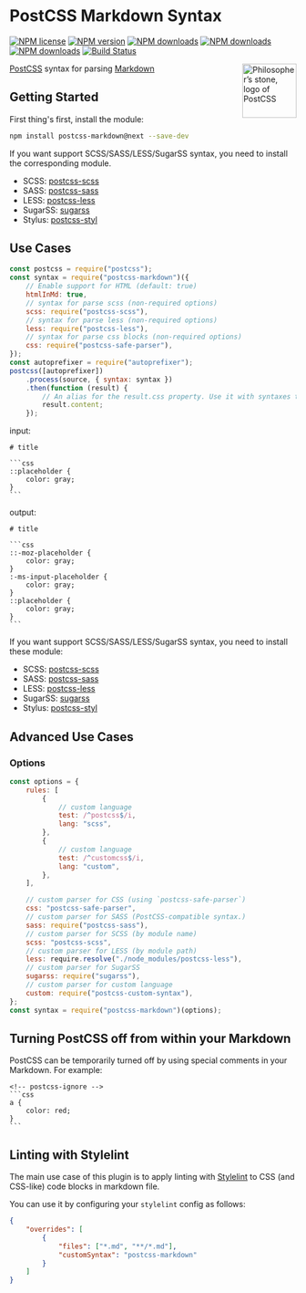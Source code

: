 # PostCSS Markdown Syntax

[![NPM license](https://img.shields.io/npm/l/postcss-markdown.svg)](https://www.npmjs.com/package/postcss-markdown)
[![NPM version](https://img.shields.io/npm/v/postcss-markdown/next.svg?style=flat-square)](https://www.npmjs.com/package/postcss-markdown/v/next)
[![NPM downloads](https://img.shields.io/npm/dw/postcss-markdown.svg)](http://www.npmtrends.com/postcss-markdown)
[![NPM downloads](https://img.shields.io/npm/dm/postcss-markdown.svg)](http://www.npmtrends.com/postcss-markdown)
[![NPM downloads](https://img.shields.io/npm/dy/postcss-markdown.svg)](http://www.npmtrends.com/postcss-markdown)
[![Build Status](https://github.com/ota-meshi/postcss-markdown/workflows/CI/badge.svg?branch=master)](https://github.com/ota-meshi/postcss-markdown/actions?query=workflow%3ACI)

<img align="right" width="95" height="95"
 title="Philosopher’s stone, logo of PostCSS"
 src="http://postcss.github.io/postcss/logo.svg">

[PostCSS](https://github.com/postcss/postcss) syntax for parsing [Markdown](https://daringfireball.net/projects/markdown/syntax)

## Getting Started

First thing's first, install the module:

```bash
npm install postcss-markdown@next --save-dev
```

If you want support SCSS/SASS/LESS/SugarSS syntax, you need to install the corresponding module.

- SCSS: [postcss-scss](https://github.com/postcss/postcss-scss)
- SASS: [postcss-sass](https://github.com/aleshaoleg/postcss-sass)
- LESS: [postcss-less](https://github.com/shellscape/postcss-less)
- SugarSS: [sugarss](https://github.com/postcss/sugarss)
- Stylus: [postcss-styl](https://github.com/ota-meshi/postcss-styl)

## Use Cases

```js
const postcss = require("postcss");
const syntax = require("postcss-markdown")({
    // Enable support for HTML (default: true)
    htmlInMd: true,
    // syntax for parse scss (non-required options)
    scss: require("postcss-scss"),
    // syntax for parse less (non-required options)
    less: require("postcss-less"),
    // syntax for parse css blocks (non-required options)
    css: require("postcss-safe-parser"),
});
const autoprefixer = require("autoprefixer");
postcss([autoprefixer])
    .process(source, { syntax: syntax })
    .then(function (result) {
        // An alias for the result.css property. Use it with syntaxes that generate non-CSS output.
        result.content;
    });
```

input:

<pre><code># title

```css
::placeholder {
    color: gray;
}
```
</code></pre>

output:

<pre><code># title

```css
::-moz-placeholder {
    color: gray;
}
:-ms-input-placeholder {
    color: gray;
}
::placeholder {
    color: gray;
}
```
</code></pre>

If you want support SCSS/SASS/LESS/SugarSS syntax, you need to install these module:

- SCSS: [postcss-scss](https://github.com/postcss/postcss-scss)
- SASS: [postcss-sass](https://github.com/aleshaoleg/postcss-sass)
- LESS: [postcss-less](https://github.com/shellscape/postcss-less)
- SugarSS: [sugarss](https://github.com/postcss/sugarss)
- Stylus: [postcss-styl](https://github.com/ota-meshi/postcss-styl)

## Advanced Use Cases

### Options

```js
const options = {
    rules: [
        {
            // custom language
            test: /^postcss$/i,
            lang: "scss",
        },
        {
            // custom language
            test: /^customcss$/i,
            lang: "custom",
        },
    ],

    // custom parser for CSS (using `postcss-safe-parser`)
    css: "postcss-safe-parser",
    // custom parser for SASS (PostCSS-compatible syntax.)
    sass: require("postcss-sass"),
    // custom parser for SCSS (by module name)
    scss: "postcss-scss",
    // custom parser for LESS (by module path)
    less: require.resolve("./node_modules/postcss-less"),
    // custom parser for SugarSS
    sugarss: require("sugarss"),
    // custom parser for custom language
    custom: require("postcss-custom-syntax"),
};
const syntax = require("postcss-markdown")(options);
```

## Turning PostCSS off from within your Markdown

PostCSS can be temporarily turned off by using special comments in your Markdown. For example:

<pre><code>&lt;!-- postcss-ignore -->
```css
a {
    color: red;
}
```
</code></pre>

## Linting with Stylelint

The main use case of this plugin is to apply linting with [Stylelint] to CSS (and CSS-like) code blocks in markdown file.

You can use it by configuring your `stylelint` config as follows:

```json
{
    "overrides": [
        {
            "files": ["*.md", "**/*.md"],
            "customSyntax": "postcss-markdown"
        }
    ]
}
```

[stylelint]: https://stylelint.io/
